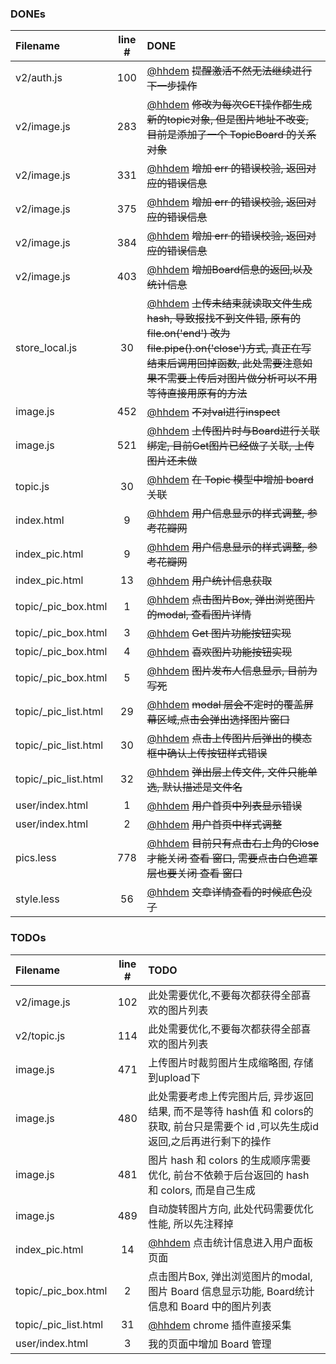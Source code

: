 ### DONEs
| Filename | line # | DONE
|:------|:------:|:------
| v2/auth.js | 100 | [@hhdem](https://github.com/hhdem) ~~提醒激活不然无法继续进行下一步操作~~
| v2/image.js | 283 | [@hhdem](https://github.com/hhdem) ~~修改为每次GET操作都生成新的topic对象, 但是图片地址不改变, 目前是添加了一个 TopicBoard 的关系对象~~
| v2/image.js | 331 | [@hhdem](https://github.com/hhdem) ~~增加 err 的错误校验, 返回对应的错误信息~~
| v2/image.js | 375 | [@hhdem](https://github.com/hhdem) ~~增加 err 的错误校验, 返回对应的错误信息~~
| v2/image.js | 384 | [@hhdem](https://github.com/hhdem) ~~增加 err 的错误校验, 返回对应的错误信息~~
| v2/image.js | 403 | [@hhdem](https://github.com/hhdem) ~~增加Board信息的返回,以及统计信息~~
| store_local.js | 30 | [@hhdem](https://github.com/hhdem) ~~上传未结束就读取文件生成hash, 导致报找不到文件错, 原有的file.on('end') 改为 file.pipe().on('close')方式, 真正在写结束后调用回掉函数, 此处需要注意如果不需要上传后对图片做分析可以不用等待直接用原有的方法~~
| image.js | 452 | [@hhdem](https://github.com/hhdem) ~~不对val进行inspect~~
| image.js | 521 | [@hhdem](https://github.com/hhdem) ~~上传图片时与Board进行关联绑定, 目前Get图片已经做了关联, 上传图片还未做~~
| topic.js | 30 | [@hhdem](https://github.com/hhdem) ~~在 Topic 模型中增加 board 关联~~
| index.html | 9 | [@hhdem](https://github.com/hhdem) ~~用户信息显示的样式调整, 参考花瓣网~~
| index_pic.html | 9 | [@hhdem](https://github.com/hhdem) ~~用户信息显示的样式调整, 参考花瓣网~~
| index_pic.html | 13 | [@hhdem](https://github.com/hhdem) ~~用户统计信息获取~~
| topic/_pic_box.html | 1 | [@hhdem](https://github.com/hhdem) ~~点击图片Box, 弹出浏览图片的modal, 查看图片详情~~
| topic/_pic_box.html | 3 | [@hhdem](https://github.com/hhdem) ~~Get 图片功能按钮实现~~
| topic/_pic_box.html | 4 | [@hhdem](https://github.com/hhdem) ~~喜欢图片功能按钮实现~~
| topic/_pic_box.html | 5 | [@hhdem](https://github.com/hhdem) ~~图片发布人信息显示, 目前为写死~~
| topic/_pic_list.html | 29 | [@hhdem](https://github.com/hhdem) ~~modal 层会不定时的覆盖屏幕区域,点击会弹出选择图片窗口~~
| topic/_pic_list.html | 30 | [@hhdem](https://github.com/hhdem) ~~点击上传图片后弹出的模态框中确认上传按钮样式错误~~
| topic/_pic_list.html | 32 | [@hhdem](https://github.com/hhdem) ~~弹出层上传文件, 文件只能单选, 默认描述是文件名~~
| user/index.html | 1 | [@hhdem](https://github.com/hhdem) ~~用户首页中列表显示错误~~
| user/index.html | 2 | [@hhdem](https://github.com/hhdem) ~~用户首页中样式调整~~
| pics.less | 778 | [@hhdem](https://github.com/hhdem) ~~目前只有点击右上角的Close才能关闭 查看 窗口, 需要点击白色遮罩层也要关闭 查看 窗口~~
| style.less | 56 | [@hhdem](https://github.com/hhdem) ~~文章详情查看的时候底色没了~~

### TODOs
| Filename | line # | TODO
|:------|:------:|:------
| v2/image.js | 102 |  此处需要优化,不要每次都获得全部喜欢的图片列表
| v2/topic.js | 114 |  此处需要优化,不要每次都获得全部喜欢的图片列表
| image.js | 471 |  上传图片时裁剪图片生成缩略图, 存储到upload下
| image.js | 480 |  此处需要考虑上传完图片后, 异步返回结果, 而不是等待 hash值 和 colors的获取, 前台只是需要个 id ,可以先生成id返回,之后再进行剩下的操作
| image.js | 481 |  图片 hash 和 colors 的生成顺序需要优化, 前台不依赖于后台返回的 hash 和 colors, 而是自己生成
| image.js | 489 |  自动旋转图片方向, 此处代码需要优化性能, 所以先注释掉
| index_pic.html | 14 | [@hhdem](https://github.com/hhdem) 点击统计信息进入用户面板页面
| topic/_pic_box.html | 2 |  点击图片Box, 弹出浏览图片的modal, 图片 Board 信息显示功能, Board统计信息和 Board 中的图片列表
| topic/_pic_list.html | 31 | [@hhdem](https://github.com/hhdem) chrome 插件直接采集
| user/index.html | 3 |  我的页面中增加 Board 管理